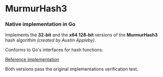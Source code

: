 # MurmurHash3
### Native implementation in Go

Implements the __32-bit__ and the __x64 128-bit__ versions of the __MurmurHash3__ hash algorithm _(created by Austin Appleby)_.

Conforms to Go's interfaces for hash functions.

[Reference implementation](https://code.google.com/p/smhasher/wiki/MurmurHash3)

Both versions pass the original implementations verification test.
